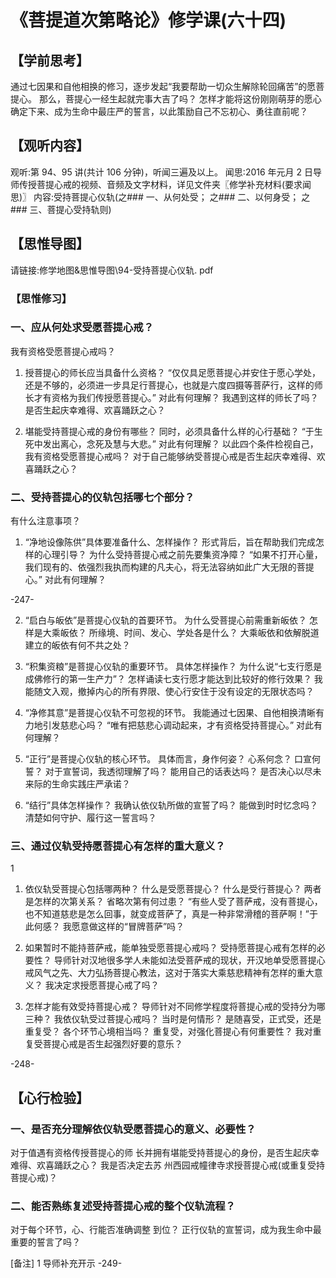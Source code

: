 
# 《菩提道次第略论》修学课(六十四)
## 【学前思考】

通过七因果和自他相换的修习，逐步发起“我要帮助一切众生解除轮回痛苦”的愿菩提心。
那么，菩提心一经生起就完事大吉了吗？
怎样才能将这份刚刚萌芽的愿心确定下来、成为生命中最庄严的誓言，以此策励自己不忘初心、勇往直前呢？

## 【观听内容】

观听:第 94、95 讲(共计 106 分钟)，听闻三遍及以上。
闻思:2016 年元月 2 日导师传授菩提心戒的视频、音频及文字材料，详见文件夹〖修学补充材料(要求闻思)〗
内容:受持菩提心仪轨(之### 一、从何处受；
之### 二、以何身受；
之### 三、菩提心受持轨则)

## 【思惟导图】

请链接:修学地图&思惟导图\94-受持菩提心仪轨. pdf

### 【思惟修习】

### 一、应从何处求受愿菩提心戒？

我有资格受愿菩提心戒吗？

1. 授菩提心的师长应当具备什么资格？
   “仅仅具足愿菩提心并安住于愿心学处，还是不够的，必须进一步具足行菩提心，也就是六度四摄等菩萨行，这样的师长才有资格为我们传授愿菩提心。”
   对此有何理解？
   我遇到这样的师长了吗？
   是否生起庆幸难得、欢喜踊跃之心？

2. 堪能受持菩提心戒的身份有哪些？
   同时，必须具备什么样的心行基础？
   “于生死中发出离心，念死及慧与大悲。”
   对此有何理解？
   以此四个条件检视自己，我有资格受愿菩提心戒吗？
   对于自己能够纳受菩提心戒是否生起庆幸难得、欢喜踊跃之心？

### 二、受持菩提心的仪轨包括哪七个部分？

有什么注意事项？

1. “净地设像陈供”具体要准备什么、怎样操作？
   形式背后，旨在帮助我们完成怎样的心理引导？
   为什么受持菩提心戒之前先要集资净障？
   “如果不打开心量，我们现有的、依强烈我执而构建的凡夫心，将无法容纳如此广大无限的菩提心。”
   对此有何理解？

-247-

2. “启白与皈依”是菩提心仪轨的首要环节。
   为什么受菩提心前需重新皈依？
   怎样是大乘皈依？
   所缘境、时间、发心、学处各是什么？
   大乘皈依和依解脱道建立的皈依有何不共之处？

3. “积集资粮”是菩提心仪轨的重要环节。
   具体怎样操作？
   为什么说“七支行愿是成佛修行的第一生产力”？
   怎样诵读七支行愿才能达到比较好的修行效果？
   我能随文入观，撤掉内心的所有界限、使心行安住于没有设定的无限状态吗？

4. “净修其意”是菩提心仪轨不可忽视的环节。
   我能通过七因果、自他相换清晰有力地引发慈悲心吗？
   “唯有把慈悲心调动起来，才有资格受持菩提心。”
   对此有何理解？

5. “正行”是菩提心仪轨的核心环节。
   具体而言，身作何姿？
   心系何念？
   口宣何誓？
   对于宣誓词，我透彻理解了吗？
   能用自己的话表达吗？
   是否决心以尽未来际的生命实践庄严承诺？

6. “结行”具体怎样操作？
   我确认依仪轨所做的宣誓了吗？
   能做到时时忆念吗？
   清楚如何守护、履行这一誓言吗？

### 三、通过仪轨受持愿菩提心有怎样的重大意义？

1

1. 依仪轨受菩提心包括哪两种？
   什么是受愿菩提心？
   什么是受行菩提心？
   两者是怎样的次第关系？
   省略次第有何过患？
   “有些人受了菩萨戒，没有菩提心，也不知道慈悲是怎么回事，就变成菩萨了，真是一种非常滑稽的菩萨啊！”于此何感？
   我愿意做这样的“冒牌菩萨”吗？

2. 如果暂时不能持菩萨戒，能单独受愿菩提心戒吗？
   受持愿菩提心戒有怎样的必要性？
   导师针对汉地很多学人未能如法受菩萨戒的现状，开汉地单受愿菩提心戒风气之先、大力弘扬菩提心教法，这对于落实大乘慈悲精神有怎样的重大意义？
   我决定求授愿菩提心戒了吗？

3. 怎样才能有效受持菩提心戒？
   导师针对不同修学程度将菩提心戒的受持分为哪三种？
   我依仪轨受过菩提心戒吗？
   当时是何情形？
   是随喜受，正式受，还是重复受？
   各个环节心境相当吗？
   重复受，对强化菩提心有何重要性？
   我对重复受菩提心戒是否生起强烈好要的意乐？

-248-

## 【心行检验】

### 一、是否充分理解依仪轨受愿菩提心的意义、必要性？

对于值遇有资格传授菩提心的师
长并拥有堪能受持菩提心的身份，是否生起庆幸难得、欢喜踊跃之心？
我是否决定去苏
州西园戒幢律寺求授菩提心戒(或重复受持菩提心戒)？

### 二、能否熟练复述受持菩提心戒的整个仪轨流程？

对于每个环节，心、行能否准确调整
到位？
正行仪轨的宣誓词，成为我生命中最重要的誓言了吗？

[备注]
1 导师补充开示
-249-